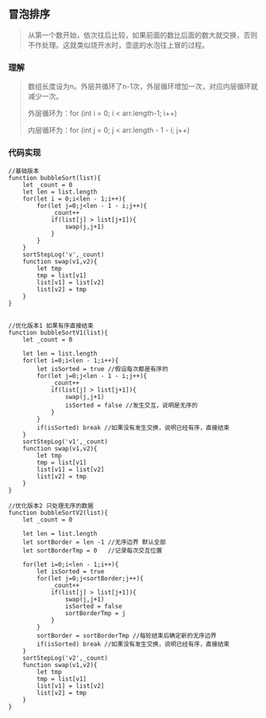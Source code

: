 ## 冒泡排序
> 从第一个数开始，依次往后比较，如果前面的数比后面的数大就交换，否则不作处理。这就类似烧开水时，壶底的水泡往上冒的过程。

### 理解
> 数组长度设为n。外层共循环了n-1次，外层循环增加一次，对应内层循环就 减少一次。
> 
> 外层循环为：for (int i = 0; i < arr.length-1; i++)
> 
> 内层循环为：for (int j = 0; j < arr.length - 1 - i; j++)

### 代码实现
	//基础版本
	function bubbleSort(list){
		let _count = 0
		let len = list.length
		for(let i = 0;i<len - 1;i++){
			for(let j=0;j<len - 1 - i;j++){
				_count++
				if(list[j] > list[j+1]){
					swap(j,j+1)
				}
			}
		}
		sortStepLog('v',_count)
		function swap(v1,v2){
			let tmp
			tmp = list[v1]
			list[v1] = list[v2]
			list[v2] = tmp
		}
	}


	//优化版本1 如果有序直接结束
	function bubbleSortV1(list){
		let _count = 0
	
		let len = list.length
		for(let i=0;i<len - 1;i++){
			let isSorted = true //假设每次都是有序的
			for(let j=0;j<len - 1 - i;j++){
				_count++
				if(list[j] > list[j+1]){
					swap(j,j+1)
					isSorted = false //发生交互，说明是无序的
				}
			}
			if(isSorted) break //如果没有发生交换，说明已经有序，直接结束
		}
		sortStepLog('v1',_count)
		function swap(v1,v2){
			let tmp
			tmp = list[v1]
			list[v1] = list[v2]
			list[v2] = tmp
		}
	}

	//优化版本2 只处理无序的数据
	function bubbleSortV2(list){
		let _count = 0
	
		let len = list.length
		let sortBorder = len -1 //无序边界 默认全部
		let sortBorderTmp = 0   //记录每次交互位置
	
		for(let i=0;i<len - 1;i++){
			let isSorted = true
			for(let j=0;j<sortBorder;j++){
				_count++
				if(list[j] > list[j+1]){
					swap(j,j+1)
					isSorted = false
					sortBorderTmp = j
				}
			}
			sortBorder = sortBorderTmp //每轮结束后确定新的无序边界
			if(isSorted) break //如果没有发生交换，说明已经有序，直接结束
		}
		sortStepLog('v2',_count)
		function swap(v1,v2){
			let tmp
			tmp = list[v1]
			list[v1] = list[v2]
			list[v2] = tmp
		}
	}
